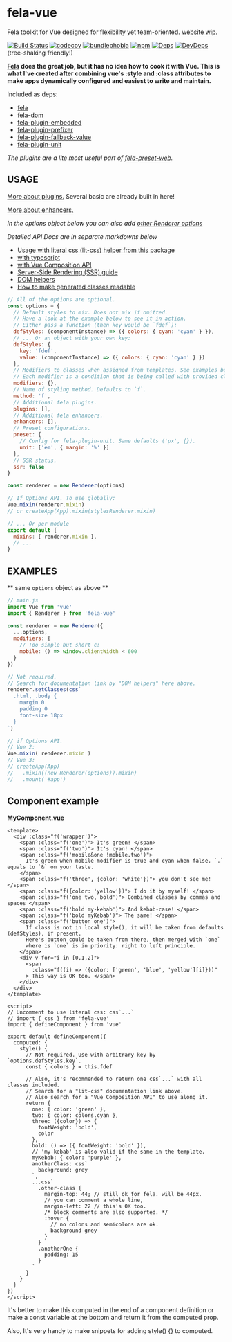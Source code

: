 # fela-vue
Fela toolkit for Vue designed for flexibility yet team-oriented. [website wip.](https://houd1ni.github.io/fela-vue/)

[![Build Status](https://circleci.com/gh/houd1ni/fela-vue/tree/master.svg?style=shield)](https://circleci.com/gh/houd1ni/fela-vue/tree/master) [![codecov](https://codecov.io/gh/houd1ni/fela-vue/branch/master/graph/badge.svg)](https://codecov.io/gh/houd1ni/fela-vue) [![bundlephobia](https://badgen.net/bundlephobia/minzip/fela-vue)](https://bundlephobia.com/result?p=fela-vue)  [![npm](https://badgen.net/npm/v/fela-vue)](https://www.npmjs.com/package/fela-vue) [![Deps](https://david-dm.org/houd1ni/fela-vue.svg)](https://david-dm.org/houd1ni/fela-vue) [![DevDeps](https://david-dm.org/houd1ni/fela-vue/dev-status.svg)](https://david-dm.org/houd1ni/fela-vue)
(tree-shaking friendly!)

**[Fela](https://github.com/rofrischmann/fela) does the great job, but it has no idea how to cook it with Vue.
This is what I've created after combining vue's :style and :class attributes to make apps dynamically configured and easiest to write and maintain.**

Included as deps:
- [fela](https://github.com/rofrischmann/fela)
- [fela-dom](https://github.com/rofrischmann/fela/tree/master/packages/fela-dom)
- [fela-plugin-embedded](https://github.com/rofrischmann/fela/tree/master/packages/fela-plugin-embedded)
- [fela-plugin-prefixer](https://github.com/rofrischmann/fela/tree/master/packages/fela-plugin-prefixer)
- [fela-plugin-fallback-value](https://github.com/rofrischmann/fela/tree/master/packages/fela-plugin-fallback-value)
- [fela-plugin-unit](https://github.com/rofrischmann/fela/tree/master/packages/fela-plugin-unit)

*The plugins are a lite most useful part of [fela-preset-web](https://github.com/rofrischmann/fela/tree/master/packages/fela-preset-web).*


## USAGE

[More about plugins.](https://fela.js.org/docs/advanced/Plugins.html) Several basic are already built in here!

[More about enhancers.](https://fela.js.org/docs/advanced/Enhancers.html)

*In the options object below you can also add [other Renderer options](https://fela.js.org/docs/advanced/RendererConfiguration.html)*

*Detailed API Docs are in separate markdowns below*

* [Usage with literal css (lit-css) helper from this package](https://github.com/houd1ni/fela-vue/blob/master/docs/literal.md)
* [with typescript](https://github.com/houd1ni/fela-vue/blob/master/docs/typescript.md)
* [with Vue Composition API](https://github.com/houd1ni/fela-vue/blob/master/docs/Composition-API.md)
* [Server-Side Rendering (SSR) guide](https://github.com/houd1ni/fela-vue/blob/master/docs/SSR.md)
* [DOM helpers](https://github.com/houd1ni/fela-vue/blob/master/docs/dom-utils.md)
* [How to make generated classes readable](https://github.com/houd1ni/fela-vue/blob/master/docs/readable.md)


```javascript
// All of the options are optional.
const options = {
  // Default styles to mix. Does not mix if omitted.
  // Have a look at the example below to see it in action.
  // Either pass a function (then key would be `fdef`):
  defStyles: (componentInstance) => ({ colors: { cyan: 'cyan' } }),
  // ... Or an object with your own key:
  defStyles: {
    key: 'fdef',
    value: (componentInstance) => ({ colors: { cyan: 'cyan' } })
  },
  // Modifiers to classes when assigned from templates. See examples below.
  // Each modifier is a condition that is being called with provided class name and context object.
  modifiers: {},
  // Name of styling method. Defaults to `f`.
  method: 'f',
  // Additional fela plugins.
  plugins: [],
  // Additional fela enhancers.
  enhancers: [],
  // Preset configurations.
  preset: {
    // Config for fela-plugin-unit. Same defaults ('px', {}).
    unit: ['em', { margin: '%' }]
  },
  // SSR status.
  ssr: false
}

const renderer = new Renderer(options)

// If Options API. To use globally:
Vue.mixin(renderer.mixin)
// or createApp(App).mixin(stylesRenderer.mixin)

// ... Or per module
export default {
  mixins: [ renderer.mixin ],
  // ...
}
```

## EXAMPLES
** same `options` object as above **

```javascript
// main.js
import Vue from 'vue'
import { Renderer } from 'fela-vue'

const renderer = new Renderer({
  ...options,
  modifiers: {
    // Too simple but short c:
    mobile: () => window.clientWidth < 600
  }
})

// Not required.
// Search for documentation link by "DOM helpers" here above.
renderer.setClasses(css`
  .html, .body {
    margin 0
    padding 0
    font-size 18px
  }
`)

// if Options API.
// Vue 2:
Vue.mixin( renderer.mixin )
// Vue 3:
// createApp(App)
//   .mixin((new Renderer(options)).mixin)
//   .mount('#app')
```

## Component example
**MyComponent.vue**
```vue
<template>
  <div :class="f('wrapper')">
    <span :class="f('one')"> It's green! </span>
    <span :class="f('two')"> It's cyan! </span>
    <span :class="f('mobile&one !mobile.two')">
      It's green when mobile modifier is true and cyan when false. `.` equals to `&` on your taste.
    </span>
    <span :class="f('three', {color: 'white'})"> you don't see me! </span>
    <span :class="f({color: 'yellow'})"> I do it by myself! </span>
    <span :class="f('one two, bold')"> Combined classes by commas and spaces </span>
    <span :class="f('bold my-kebab')"> And kebab-case! </span>
    <span :class="f('bold myKebab')"> The same! </span>
    <span :class="f('button one')">
      If class is not in local style(), it will be taken from defaults (defStyles), if present.
      Here's button could be taken from there, then merged with `one`
      where is `one` is in priority: right to left principle.
    </span>
    <div v-for="i in [0,1,2]">
      <span
        :class="f((i) => ({color: ['green', 'blue', 'yellow'][i]}))"
      > This way is OK too. </span>
    </div>
  </div>
</template>

<script>
// Uncomment to use literal css: css`...`
// import { css } from 'fela-vue'
import { defineComponent } from 'vue'

export default defineComponent({
  computed: {
    style() {
      // Not required. Use with arbitrary key by `options.defStyles.key`.
      const { colors } = this.fdef

      // Also, it's recommended to return one css`...` with all classes included.
      // Search for a "lit-css" documentation link above.
      // Also search for a "Vue Composition API" to use along it.
      return {
        one: { color: 'green' },
        two: { color: colors.cyan },
        three: ({color}) => {
          fontWeight: 'bold',
          color
        },
        bold: () => ({ fontWeight: 'bold' }),
        // 'my-kebab' is also valid if the same in the template.
        myKebab: { color: 'purple' },
        anotherClass: css`
          background: grey
        `,
        ...css`
          .other-class {
            margin-top: 44; // still ok for fela. will be 44px.
            // you can comment a whole line,
            margin-left: 22 // this's OK too.
            /* block comments are also supported. */
            :hover {
              // no colons and semicolons are ok.
              background grey
            }
          }
          .anotherOne {
            padding: 15
          }
        `
      }
    }
  }
})
</script>
```

It's better to make this computed in the end of a component definition or make a const variable at the bottom and return it from the computed prop.

Also, It's very handy to make snippets for adding style() {} to computed.
